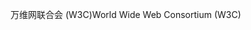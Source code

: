 <span data-ttu-id="d85c3-101">万维网联合会 (W3C)</span><span class="sxs-lookup"><span data-stu-id="d85c3-101">World Wide Web Consortium (W3C)</span></span>